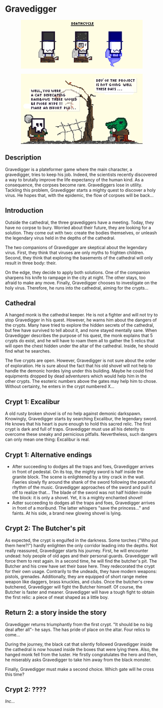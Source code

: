 Gravedigger
===========

<p align="center">
<img src="/img/scene-2.png"></img>
</p>

<p align="center">
<img src="/img/scene-1.png"></img>
</p>

Description
-----------
Gravedigger is a plateformer game where the main character, a gravedigger,
tries to keep his job. Indeed, the scientists recently discovered a way to 
brutally improve the life expectancy of the human kind. As a consequence, the 
corpses become rare. Gravediggers lose in utility. Tackling this problem, 
Gravedigger starts a mighty quest to discover a holy virus. He hopes that, 
with the epidemic, the flow of corpses will be back...  

Introduction
------------
Outside the cathedral, the three gravediggers have a meeting. Today, they
have no corpse to bury. Worried about their future, they are looking for a
solution. They come out with two: create the bodies themselves, or unleash
the legendary virus held in the depths of the cathedral.

The two companions of Gravedigger are skeptical about the legendary virus.
First, they think that viruses are only myths to frighten children. Second,
they think that exploring the basements of the cathedral will only result
in three body: their.

On the edge, they decide to apply both solutions. One of the companion
sharpens his knife to rampage in the city at night. The other stays, too
afraid to make any move. Finally, Gravedigger chooses to investigate on the
holy virus. Therefore, he runs into the cathedral, aiming for the crypts...

Cathedral
---------
A hanged monk is the cathedral keeper. He is not a fighter and will not
try to stop Gravedigger in his quest. However, he warns him about the
dangers of the crypts. Many have tried to explore the hidden secrets of
the cathedral, but few have survived to tell about it, and none stayed
mentally sane. When Gravedigger describes the purpose of his quest, 
the monk explains that 5 crypts do exist, and he will have to roam them
all to gather the 5 relics that will open the chest hidden under the altar
of the cathedral. Inside, he should find what he searches.

The five crypts are open. However, Gravedigger is not sure about the order of
exploration. He is sure about the fact that his old shovel will not help to
handle the demonic hordes lying under this building. Maybe he could find
equipments dropped by dead adventurers which would help him in the other
crypts. The esoteric numbers above the gates may help him to chose. Without
certainty, he enters in the crypt numbered X...

Crypt 1: Excalibur
------------------
A old rusty broken shovel is of no help against demonic darkspawn. Knowingly,
Gravedigger starts by searching Excalibur, the legendary sword. He knows that
his heart is pure enough to hold this sacred relic. The first crypt is dark
and full of traps. Gravedigger must use all his deterity to overcome these
sneaky and pernicious pitfalls. Nevertheless, such dangers can only mean one
thing: Excalibur is real.

Crypt 1: Alternative endings
----------------------------
<ul>
<li> After succeeding to dodges all the traps and foes, Gravedigger arrives
in front of pedestal. On its top, the mighty sword is half inside the granite 
block. The scene is enlightened by a tiny crack in the wall. Faeries slowly fly
around the shank of the sword following the peaceful rhythm of the music.
Gravedigger approaches of the sword and pull it off to realize that... The
blade of the sword was not half hidden inside the block: it is only a shovel.
Yet, it is a mighty enchanted shovel!</li>
<li> Adter succeeding to dodges all the traps and foes, Gravedigger arrives
in front of a moribund. The latter whispers "save the princess..." and faints.
At his side, a brand new glowing shovel is lying. </li>
</ul>


Crypt 2: The Butcher's pit
--------------------------
As expected, the crypt is engulfed in the darkness. Some torches ("Who put
them here?!") hardly enlighten the only corridor leading into the depths.
Not really reassured, Gravedigger starts his journey. First, he will 
encounter undead: holy people of old ages and their personal guards.
Gravedigger will force them to rest again. In a second time, he will find
the butcher's pit. The Butcher and his crew have set their base here.
They redecorated the crypt for their own usage. Contrarily to the undeads,
they have modern weapons: pistols, grenades. Additionally, they are equipped
of short range melee weapon like daggers, brass knuckles, and clubs. Once
the butcher's crew butchered, Gravedigger will fight the Butcher himself.
Of course, the Butcher is faster and meaner. Gravedigger will have a 
tough fight to obtain the first relic: a piece of meat shaped as a little
boy.

Return 2: a story inside the story
----------------------------------
Gravedigger returns triumphantly from the first crypt. "It should be no big 
deal after all"- he says. The <human clone made of meat> has pride of place 
on the altar. Four relics to come...

During the journey, the black cat that silently followed Gravedigger inside
the cathedral is now housed inside the boxes that were lying there. Also,
the hanged monk fell from the luster. He firstly congratulates the hero and
then, he miserably asks Gravedigger to take him away from the black monster.

Finally, Gravedigger must make a second choice. Which gate will he cross
this time?

Crypt 2: ????
-------------
<i> Inc... </i>
